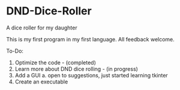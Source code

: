# DND-Dice-Roller
A dice roller for my daughter

This is my first program in my first language. All feedback welcome.

To-Do:
1. Optimize the code - (completed)
2. Learn more about DND dice rolling - (in progress)
3. Add a GUI
    a. open to suggestions, just started learning tkinter
4. Create an executable
